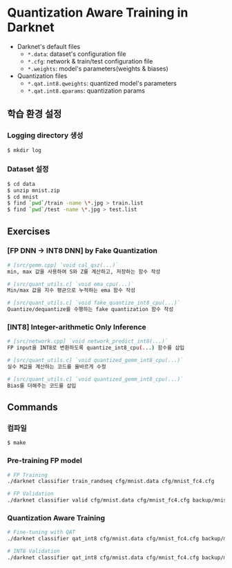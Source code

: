 # Quantization Aware Training in Darknet

- Darknet's default files
    - `*.data`: dataset's configuration file
    - `*.cfg`: network & train/test configuration file
    - `*.weights`: model's parameters(weights & biases)
- Quantization files
    - `*.qat.int8.qweights`: quantized model's parameters
    - `*.qat.int8.qparams`: quantization params

## 학습 환경 설정

### Logging directory 생성

```bash
$ mkdir log
```

### Dataset 설정

```bash
$ cd data
$ unzip mnist.zip
$ cd mnist
$ find `pwd`/train -name \*.jpg > train.list
$ find `pwd`/test -name \*.jpg > test.list
```

## Exercises

### [FP DNN -> INT8 DNN] by Fake Quantization

```bash
# [src/gemm.cpp] `void cal_qsz(...)`
min, max 값을 사용하여 S와 Z를 계산하고, 저장하는 함수 작성

# [src/quant_utils.c] `void ema_cpu(...)`
Min/max 값을 지수 평균으로 누적하는 ema 함수 작성

# [src/quant_utils.c] `void fake_quantize_int8_cpu(...)`
Quantize/dequantize를 수행하는 fake quantization 함수 작성
```

### [INT8] Integer-arithmetic Only Inference

```bash
# [src/network.cpp] `void network_predict_int8(...)`
FP input을 INT8로 변환하도록 quantize_int8_cpu(...) 함수를 삽입

# [src/quant_utils.c] `void quantized_gemm_int8_cpu(...)`
실수 M값을 계산하는 코드를 올바르게 수정

# [src/quant_utils.c] `void quantized_gemm_int8_cpu(...)`
Bias를 더해주는 코드를 삽입
```

## Commands

### 컴파일

```bash
$ make
```

### Pre-training FP model

```bash
# FP Training
./darknet classifier train_randseq cfg/mnist.data cfg/mnist_fc4.cfg

# FP Validation
./darknet classifier valid cfg/mnist.data cfg/mnist_fc4.cfg backup/mnist_fc4.weights
```

### Quantization Aware Training

```bash
# Fine-tuning with QAT
./darknet classifier qat_int8 cfg/mnist.data cfg/mnist_fc4.cfg backup/mnist_fc4.weights

# INT8 Validation
./darknet classifier qat_int8 cfg/mnist.data cfg/mnist_fc4.cfg backup/mnist_fc4.qat.int8.qweights  backup/mnist_fc4.qat.int8.qparams
```

